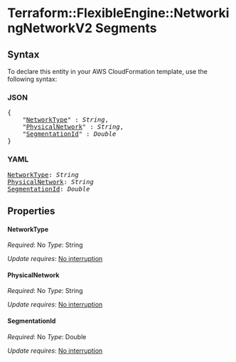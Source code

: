# Terraform::FlexibleEngine::NetworkingNetworkV2 Segments

## Syntax

To declare this entity in your AWS CloudFormation template, use the following syntax:

### JSON

<pre>
{
    "<a href="#networktype" title="NetworkType">NetworkType</a>" : <i>String</i>,
    "<a href="#physicalnetwork" title="PhysicalNetwork">PhysicalNetwork</a>" : <i>String</i>,
    "<a href="#segmentationid" title="SegmentationId">SegmentationId</a>" : <i>Double</i>
}
</pre>

### YAML

<pre>
<a href="#networktype" title="NetworkType">NetworkType</a>: <i>String</i>
<a href="#physicalnetwork" title="PhysicalNetwork">PhysicalNetwork</a>: <i>String</i>
<a href="#segmentationid" title="SegmentationId">SegmentationId</a>: <i>Double</i>
</pre>

## Properties

#### NetworkType

_Required_: No
_Type_: String

_Update requires_: [No interruption](https://docs.aws.amazon.com/AWSCloudFormation/latest/UserGuide/using-cfn-updating-stacks-update-behaviors.html#update-no-interrupt)

#### PhysicalNetwork

_Required_: No
_Type_: String

_Update requires_: [No interruption](https://docs.aws.amazon.com/AWSCloudFormation/latest/UserGuide/using-cfn-updating-stacks-update-behaviors.html#update-no-interrupt)

#### SegmentationId

_Required_: No
_Type_: Double

_Update requires_: [No interruption](https://docs.aws.amazon.com/AWSCloudFormation/latest/UserGuide/using-cfn-updating-stacks-update-behaviors.html#update-no-interrupt)

